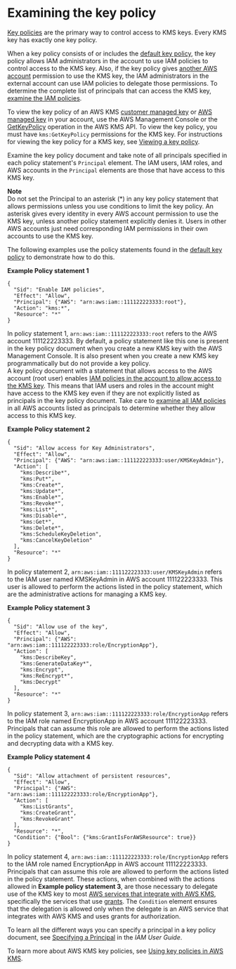 # Examining the key policy<a name="determining-access-key-policy"></a>

[Key policies](key-policies.md) are the primary way to control access to KMS keys\. Every KMS key has exactly one key policy\.

When a key policy consists of or includes the [default key policy](key-policies.md#key-policy-default-allow-root-enable-iam), the key policy allows IAM administrators in the account to use IAM policies to control access to the KMS key\. Also, if the key policy gives [another AWS account](key-policy-modifying-external-accounts.md) permission to use the KMS key, the IAM administrators in the external account can use IAM policies to delegate those permissions\. To determine the complete list of principals that can access the KMS key, [examine the IAM policies](determining-access-iam-policies.md)\. 

To view the key policy of an AWS KMS [ customer managed key](concepts.md#customer-cmk) or [AWS managed key](concepts.md#aws-managed-cmk) in your account, use the AWS Management Console or the [GetKeyPolicy](https://docs.aws.amazon.com/kms/latest/APIReference/API_GetKeyPolicy.html) operation in the AWS KMS API\. To view the key policy, you must have `kms:GetKeyPolicy` permissions for the KMS key\. For instructions for viewing the key policy for a KMS key, see [Viewing a key policy](key-policy-viewing.md)\.

Examine the key policy document and take note of all principals specified in each policy statement's `Principal` element\. The IAM users, IAM roles, and AWS accounts in the `Principal` elements are those that have access to this KMS key\.

**Note**  
Do not set the Principal to an asterisk \(\*\) in any key policy statement that allows permissions unless you use conditions to limit the key policy\. An asterisk gives every identity in every AWS account permission to use the KMS key, unless another policy statement explicitly denies it\. Users in other AWS accounts just need corresponding IAM permissions in their own accounts to use the KMS key\.

The following examples use the policy statements found in the [default key policy](key-policies.md#key-policy-default) to demonstrate how to do this\.

**Example Policy statement 1**  

```
{
  "Sid": "Enable IAM policies",
  "Effect": "Allow",
  "Principal": {"AWS": "arn:aws:iam::111122223333:root"},
  "Action": "kms:*",
  "Resource": "*"
}
```
In policy statement 1, `arn:aws:iam::111122223333:root` refers to the AWS account 111122223333\. By default, a policy statement like this one is present in the key policy document when you create a new KMS key with the AWS Management Console\. It is also present when you create a new KMS key programmatically but do not provide a key policy\.  
A key policy document with a statement that allows access to the AWS account \(root user\) enables [IAM policies in the account to allow access to the KMS key](key-policies.md#key-policy-default-allow-root-enable-iam)\. This means that IAM users and roles in the account might have access to the KMS key even if they are not explicitly listed as principals in the key policy document\. Take care to [examine all IAM policies](determining-access-iam-policies.md) in all AWS accounts listed as principals to determine whether they allow access to this KMS key\.

**Example Policy statement 2**  

```
{
  "Sid": "Allow access for Key Administrators",
  "Effect": "Allow",
  "Principal": {"AWS": "arn:aws:iam::111122223333:user/KMSKeyAdmin"},
  "Action": [
    "kms:Describe*",
    "kms:Put*",
    "kms:Create*",
    "kms:Update*",
    "kms:Enable*",
    "kms:Revoke*",
    "kms:List*",
    "kms:Disable*",
    "kms:Get*",
    "kms:Delete*",
    "kms:ScheduleKeyDeletion",
    "kms:CancelKeyDeletion"
  ],
  "Resource": "*"
}
```
In policy statement 2, `arn:aws:iam::111122223333:user/KMSKeyAdmin` refers to the IAM user named KMSKeyAdmin in AWS account 111122223333\. This user is allowed to perform the actions listed in the policy statement, which are the administrative actions for managing a KMS key\.

**Example Policy statement 3**  

```
{
  "Sid": "Allow use of the key",
  "Effect": "Allow",
  "Principal": {"AWS": "arn:aws:iam::111122223333:role/EncryptionApp"},
  "Action": [
    "kms:DescribeKey",
    "kms:GenerateDataKey*",
    "kms:Encrypt",
    "kms:ReEncrypt*",
    "kms:Decrypt"
  ],
  "Resource": "*"
}
```
In policy statement 3, `arn:aws:iam::111122223333:role/EncryptionApp` refers to the IAM role named EncryptionApp in AWS account 111122223333\. Principals that can assume this role are allowed to perform the actions listed in the policy statement, which are the cryptographic actions for encrypting and decrypting data with a KMS key\.

**Example Policy statement 4**  

```
{
  "Sid": "Allow attachment of persistent resources",
  "Effect": "Allow",
  "Principal": {"AWS": "arn:aws:iam::111122223333:role/EncryptionApp"},
  "Action": [
    "kms:ListGrants",
    "kms:CreateGrant",
    "kms:RevokeGrant"
  ],
  "Resource": "*",
  "Condition": {"Bool": {"kms:GrantIsForAWSResource": true}}
}
```
In policy statement 4, `arn:aws:iam::111122223333:role/EncryptionApp` refers to the IAM role named EncryptionApp in AWS account 111122223333\. Principals that can assume this role are allowed to perform the actions listed in the policy statement\. These actions, when combined with the actions allowed in **Example policy statement 3**, are those necessary to delegate use of the KMS key to most [AWS services that integrate with AWS KMS](service-integration.md), specifically the services that use [grants](grants.md)\. The `Condition` element ensures that the delegation is allowed only when the delegate is an AWS service that integrates with AWS KMS and uses grants for authorization\.

To learn all the different ways you can specify a principal in a key policy document, see [Specifying a Principal](https://docs.aws.amazon.com/IAM/latest/UserGuide/reference_policies_elements.html#Principal_specifying) in the *IAM User Guide*\.

To learn more about AWS KMS key policies, see [Using key policies in AWS KMS](key-policies.md)\.